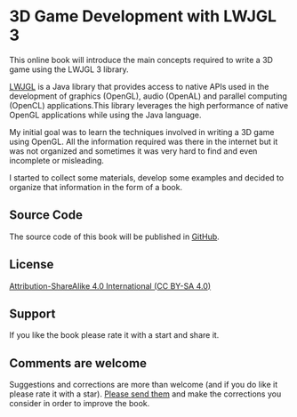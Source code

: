3D Game Development with LWJGL 3
=======

This online book will introduce the main concepts required to write a 3D game using the LWJGL 3 library.

[LWJGL](http://www.lwjgl.org/) is a Java library that provides access to native APIs used in the development of graphics (OpenGL), audio (OpenAL) and parallel computing (OpenCL) applications.This library leverages the high performance of native OpenGL applications while using the Java language.

My initial goal was to learn the techniques involved in writing a 3D game using OpenGL. All the information required was there in the internet but it was not organized and sometimes it was very hard to find and even incomplete or misleading.

I started to collect some materials, develop some examples and decided to organize that information in the form of a book.

## Source Code

The source code of this book will be published in [GitHub](https://github.com/lwjglgamedev/lwjglbook).

## License

[Attribution-ShareAlike 4.0 International (CC BY-SA 4.0)](http://creativecommons.org/licenses/by-sa/4.0/)

## Support

If you like the book please rate it with a start and share it.

## Comments are welcome

Suggestions and corrections are more than welcome (and if you do like it please rate it with a star). [Please send them](https://www.gitbook.com/book/lwjglgamedev/3d-game-development-with-lwjgl/contact) and make the corrections you consider in order to improve the book.

